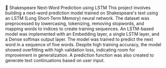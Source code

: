📜 Shakespeare Next-Word Prediction using LSTM
This project involves building a next-word prediction model trained on Shakespeare's text using an LSTM (Long Short-Term Memory) neural network. 
The dataset was preprocessed by lowercasing, tokenizing, removing stopwords, and mapping words to indices to create training sequences. 
An LSTM-based model was implemented with an Embedding layer, a single LSTM layer, and a Dense softmax output layer. 
The model was trained to predict the next word in a sequence of five words. 
Despite high training accuracy, the model showed overfitting with high validation loss, indicating room for improvement in generalization. 
A prediction function was also created to generate text continuations based on user input.
